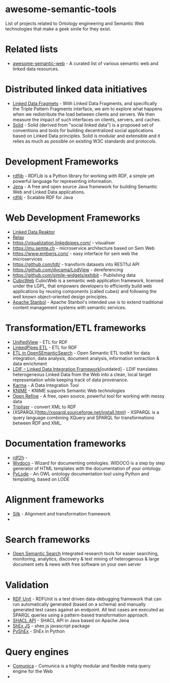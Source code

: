 # awesome-semantic-tools
List of projects related to Ontology engineering and Semantic Web technologies that make a geek smile for they exist.

# Related lists
* [awesome-semantic-web](https://github.com/semantalytics/awesome-semantic-web) - A curated list of various semantic web and linked data resources.


# Distributed linked data initiatives
- [Linked Data Fragmets](https://linkeddatafragments.org/software/) -  With Linked Data Fragments, and specifically the Triple Pattern Fragments interface, we aim to explore what happens when we redistribute the load between clients and servers. We then measure the impact of such interfaces on clients, servers, and caches.
- [Solid](https://solid.mit.edu/) - Solid (derived from "social linked data") is a proposed set of conventions and tools for building decentralized social applications based on Linked Data principles. Solid is modular and extensible and it relies as much as possible on existing W3C standards and protocols.

# Development Frameworks
- [rdflib](https://github.com/RDFLib/rdflib) - RDFLib is a Python library for working with RDF, a simple yet powerful language for representing information.
- [Jena](https://jena.apache.org/tutorials/rdf_api.html) - A free and open source Java framework for building Semantic Web and Linked Data applications.
- [rdf4j](https://rdf4j.eclipse.org/) - Scalable RDF for Java


# Web Development Frameworks
- [Linked Data Reaktor](http://ld-r.org/)
- [Relay](http://facebook.github.io/relay/en/) 
- https://visualization.linkedpipes.com/ - visualiser
- https://mu.semte.ch - microservice architecture based on Sem Web
- https://www.emberjs.com/ - easy interface for sem web the microservices
- https://github.com/tdt/ - transform datasets into RESTful API
- https://github.com/dvcama/LodView - dereferencing 
- https://github.com/simile-widgets/exhibit - Publishing data 
- [CubicWeb](https://www.cubicweb.org/) CubicWeb is a semantic web application framework, licensed under the LGPL, that empowers developers to efficiently build web applications by reusing components (called cubes) and following the well known object-oriented design principles.
- [Apache Stanbol](http://stanbol.apache.org/index.html) - Apache Stanbol's intended use is to extend traditional content management systems with semantic services. 


# Transformation/ETL frameworks
- [UnifiedView](https://unifiedviews.eu/) - ETL for RDF
- [LinkedPipes ETL](https://etl.linkedpipes.com/) - ETL for RDF
- [ETL in OpenSEmanticSearch](https://www.opensemanticsearch.org/etl) - Open Semantic ETL toolkit for data integration, data analysis, document analysis, information extraction & data enrichment
- [LDIF – Linked Data Integration Framework](http://ldif.wbsg.de/)[outdated] - LDIF translates heterogeneous Linked Data from the Web into a clean, local target representation while keeping track of data provenance. 
- [Karma](http://usc-isi-i2.github.io/karma/) - A Data Integration Tool 
- [KNIME](https://www.knime.com/nodeguide/other-analytics-types/semantic-web) - KNIME supports Semantic Web technologies
- [Open Refine](http://openrefine.org/) - A free, open source, powerful tool for working with messy data
- [Tripliser](https://daverog.github.io/tripliser/) - convert XML to RDF
- (XSPARQL)(http://xsparql.sourceforge.net/install.html) - XSPARQL is a query language combining XQuery and SPARQL for transformations between RDF and XML.

# Documentation frameworks
- [rdf2h](http://rdf2h.github.io/) - 
- [Wydoco](https://github.com/dgarijo/Widoco) - Wizard for documenting ontologies. WIDOCO is a step by step generator of HTML templates with the documentation of your ontology.
- [PyLode](https://github.com/RDFLib/pyLODE) - An OWL ontology documentation tool using Python and templating, based on LODE


# Alignment frameworks
- [Silk](http://silkframework.org/) - Alignment and transformation framework
- 

# Search frameworks
- [Open Semantic Search](https://www.opensemanticsearch.org/) Integrated research tools for easier searching, monitoring, analytics, discovery & text mining of heterogenous & large document sets & news with free software on your own server

# Validation 
- [RDF Unit](http://aksw.org/Projects/RDFUnit.html) - RDFUnit is a test driven data-debugging framework that can run automatically generated (based on a schema) and manually generated test cases against an endpoint. All test cases are executed as SPARQL queries using a pattern-based transformation approach.
- [SHACL API](https://github.com/TopQuadrant/shacl) - SHACL API in Java based on Apache Jena
- [ShEx JS](https://github.com/shexSpec/shex.js) - shex.js javascript package
- [PyShEx](https://github.com/hsolbrig/PyShEx) - ShEx in Python


# Query engines
- [Comunica](https://github.com/comunica/comunica) - Comunica is a highly modular and flexible meta query engine for the Web
- 
